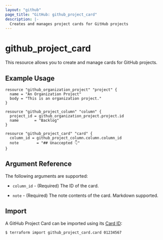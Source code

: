 ```yaml
---
layout: "github"
page_title: "GitHub: github_project_card"
description: |-
  Creates and manages project cards for GitHub projects
---
```


# github_project_card

This resource allows you to create and manage cards for GitHub projects.

## Example Usage

```hcl
resource "github_organization_project" "project" {
  name = "An Organization Project"
  body = "This is an organization project."
}

resource "github_project_column" "column" {
  project_id = github_organization_project.project.id
  name       = "Backlog"
}

resource "github_project_card" "card" {
  column_id = github_project_column.column.column_id
  note        = "## Unaccepted 👇"
}
```

## Argument Reference

The following arguments are supported:

* `column_id` - (Required) The ID of the card.

* `note` - (Required) The note contents of the card. Markdown supported.

## Import

A GitHub Project Card can be imported using its [Card ID](https://developer.github.com/v3/projects/cards/#get-a-project-card):

```
$ terraform import github_project_card.card 01234567
```
